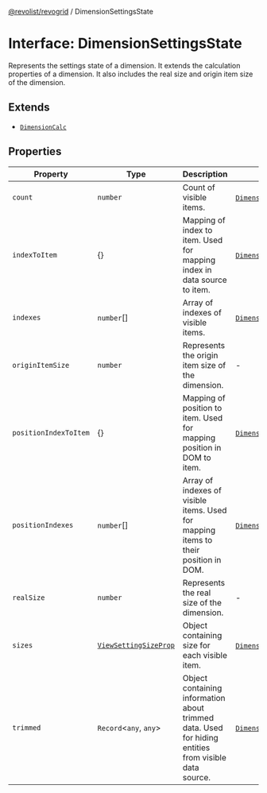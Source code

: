[@revolist/revogrid](README.md) / DimensionSettingsState

# Interface: DimensionSettingsState

Represents the settings state of a dimension.
It extends the calculation properties of a dimension.
It also includes the real size and origin item size of the dimension.

## Extends

- [`DimensionCalc`](Interface.DimensionCalc.md)

## Properties

| Property | Type | Description | Inherited from | Defined in |
| ------ | ------ | ------ | ------ | ------ |
| `count` | `number` | Count of visible items. | [`DimensionCalc`](Interface.DimensionCalc.md).`count` | [src/types/interfaces.ts:579](https://github.com/revolist/revogrid/blob/8213d73a71275549be4832f9fff99c2dcf82fa2e/src/types/interfaces.ts#L579) |
| `indexToItem` | \{\} | Mapping of index to item. Used for mapping index in data source to item. | [`DimensionCalc`](Interface.DimensionCalc.md).`indexToItem` | [src/types/interfaces.ts:602](https://github.com/revolist/revogrid/blob/8213d73a71275549be4832f9fff99c2dcf82fa2e/src/types/interfaces.ts#L602) |
| `indexes` | `number`[] | Array of indexes of visible items. | [`DimensionCalc`](Interface.DimensionCalc.md).`indexes` | [src/types/interfaces.ts:574](https://github.com/revolist/revogrid/blob/8213d73a71275549be4832f9fff99c2dcf82fa2e/src/types/interfaces.ts#L574) |
| `originItemSize` | `number` | Represents the origin item size of the dimension. | - | [src/types/interfaces.ts:634](https://github.com/revolist/revogrid/blob/8213d73a71275549be4832f9fff99c2dcf82fa2e/src/types/interfaces.ts#L634) |
| `positionIndexToItem` | \{\} | Mapping of position to item. Used for mapping position in DOM to item. | [`DimensionCalc`](Interface.DimensionCalc.md).`positionIndexToItem` | [src/types/interfaces.ts:591](https://github.com/revolist/revogrid/blob/8213d73a71275549be4832f9fff99c2dcf82fa2e/src/types/interfaces.ts#L591) |
| `positionIndexes` | `number`[] | Array of indexes of visible items. Used for mapping items to their position in DOM. | [`DimensionCalc`](Interface.DimensionCalc.md).`positionIndexes` | [src/types/interfaces.ts:585](https://github.com/revolist/revogrid/blob/8213d73a71275549be4832f9fff99c2dcf82fa2e/src/types/interfaces.ts#L585) |
| `realSize` | `number` | Represents the real size of the dimension. | - | [src/types/interfaces.ts:629](https://github.com/revolist/revogrid/blob/8213d73a71275549be4832f9fff99c2dcf82fa2e/src/types/interfaces.ts#L629) |
| `sizes` | [`ViewSettingSizeProp`](TypeAlias.ViewSettingSizeProp.md) | Object containing size for each visible item. | [`DimensionCalc`](Interface.DimensionCalc.md).`sizes` | [src/types/interfaces.ts:618](https://github.com/revolist/revogrid/blob/8213d73a71275549be4832f9fff99c2dcf82fa2e/src/types/interfaces.ts#L618) |
| `trimmed` | `Record`\<`any`, `any`\> | Object containing information about trimmed data. Used for hiding entities from visible data source. | [`DimensionCalc`](Interface.DimensionCalc.md).`trimmed` | [src/types/interfaces.ts:613](https://github.com/revolist/revogrid/blob/8213d73a71275549be4832f9fff99c2dcf82fa2e/src/types/interfaces.ts#L613) |
